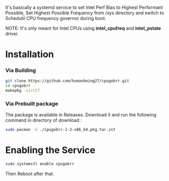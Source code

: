 It's basically a systemd service to set Intel Perf Bias to Highest Performant Possible, Set Highest Possible Frequency from /sys directory and switch to Schedutil CPU frequency governor during boot.

NOTE: It's only meant for Intel CPUs using **intel_cpufreq** and **intel_pstate** driver.
# Installation
### Via Building
```sh 
git clone https://github.com/humanbeing27/cpugobrr.git
cd cpugobrr
makepkg -sircCf
 ```
 ### Via Prebuilt package
The package is available in Releases. Download it and run the following command in directory of download :
```sh
sudo pacman -U ./cpugobrr-1-2-x86_64.pkg.tar.zst 
```
# Enabling the Service
```sh 
sudo systemctl enable cpugobrr 
```
Then Reboot after that.
